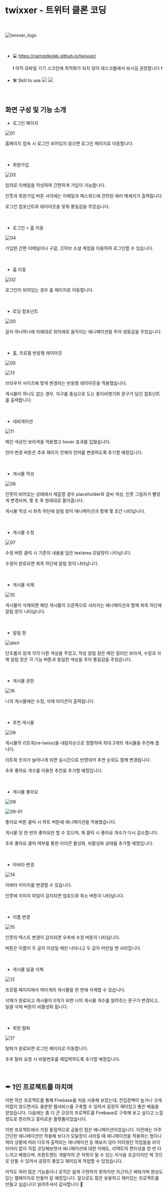 twixxer - 트위터 클론 코딩
=============
　
 
![twixxer_logo](https://user-images.githubusercontent.com/96227239/166665215-9f5d715c-9816-458c-9326-7d16019c3840.png)

　


* 💻 https://namgideokk.github.io/twixxer/

    ❗ 아직 모바일 기기 스크린에 최적화가 되지 않아 데스크톱에서 보시길 권장합니다 ❗

* 🛠 Skill to use  <img src="https://img.shields.io/badge/React-61DAFB?style=flat-square&logo=React&logoColor=black"/> <img src="https://img.shields.io/badge/Firebase-FFCA28?style=flat-square&logo=Firebase&logoColor=black"/>

　
 
화면 구성 및 기능 소개
-----------------------
* 로그인 페이지

![01](https://user-images.githubusercontent.com/96227239/166665595-4f668f1f-ea5d-4380-b8ce-de76fb815f04.gif)

홈페이지 접속 시 로그인 되어있지 않으면 로그인 페이지로 이동합니다.

　
 
 * 회원가입

![03](https://user-images.githubusercontent.com/96227239/166666012-a73b759a-3c72-4fbd-a06e-a055b33bf14a.gif)

임의로 이메일을 작성하여 간편하게 가입이 가능합니다.

인풋과 회원가입 버튼 사이에는 이메일과 패스워드에 관련된 에러 메세지가 출력됩니다.

로그인 컴포넌트와 레이아웃을 맞춰 통일감을 주었습니다.

　
 
 * 로그인 > 홈 이동

![04](https://user-images.githubusercontent.com/96227239/166666847-9dcb3a44-4055-4f41-aa8a-8c7aeebde235.gif)

가입한 간편 이메일이나 구글, 깃허브 소셜 계정을 이용하여 로그인할 수 있습니다.

　

 * 홈 이동

![02](https://user-images.githubusercontent.com/96227239/166666413-c9363a82-58dc-4dde-aa00-1846a797d72b.gif)

로그인이 되어있는 경우 홈 페이지로 이동합니다.

　
 
 * 로딩 컴포넌트

![00](https://user-images.githubusercontent.com/96227239/166666543-f2117c91-13a6-4e8d-8953-5c894e0dfac5.gif)

글자 하나하나에 차례대로 위아래로 움직이는 애니메이션을 주어 생동감을 주었습니다.

　
 
 * 홈, 프로필 반응형 레이아웃
 
 ![05](https://user-images.githubusercontent.com/96227239/166667071-f11895de-e56d-47ae-86e1-3c469e3cb8ee.gif)
 
 ![13](https://user-images.githubusercontent.com/96227239/166670224-b044f196-bdba-4b63-ad85-b46a5c0b2117.gif)

 브라우저 사이즈에 맞게 변경되는 반응형 레이아웃을 적용했습니다.
 
 게시물이 하나도 없는 경우, 지구를 중심으로 도는 종이비행기와 문구가 담긴 컴포넌트를 출력합니다.
 
 　
  
  * 네비게이션

![11](https://user-images.githubusercontent.com/96227239/166667412-a0634ec8-ba1f-4bb9-81f1-87903f52adf9.gif)

메인 색상인 보라색을 적용했고 hover 효과를 입혔습니다.

언어 변경 버튼은 추후 페이지 전체의 언어를 변경하도록 추가할 예정입니다.

　
 
 * 게시물 작성

![06](https://user-images.githubusercontent.com/96227239/166667723-da52e429-245c-4182-87dc-c0a4163224bd.gif)

인풋이 비어있는 상태에서 제출할 경우 placeholder와 글씨 색상, 인풋 그림자가 빨갛게 변경되며, 몇 초 후 원래대로 돌아옵니다.

게시물 작성 시 좌측 하단에 알림 창이 애니메이션과 함께 몇 초간 나타납니다.

　
 
 * 게시물 수정

![07](https://user-images.githubusercontent.com/96227239/166668067-10292f67-7c18-4439-a4bb-d93d5a6ed273.gif)

수정 버튼 클릭 시 기존의 내용을 담은 textarea 모달창이 나타납니다.

수정이 완료되면 좌측 하단에 알림 창이 나타납니다.

　
 
 * 게시물 삭제

![10](https://user-images.githubusercontent.com/96227239/166668295-130645af-9ade-47fa-8406-12b7a7434030.gif)

게시물이 삭제되면 해당 게시물이 오른쪽으로 사라지는 애니메이션과 함께 좌측 하단에 알림 창이 나타납니다.

　
 
 * 알림 창

![alert](https://user-images.githubusercontent.com/96227239/166668505-07d6687b-ad11-473b-9b40-27a98cf8d164.jpg)

단조롭지 않게 각각 다른 색상을 주었고, 작성 알림 창은 메인 컬러인 보라색, 수정과 삭제 알림 창은 각 기능 버튼과 동일한 색상을 주어 통일감을 주었습니다.

　
 
 * 게시물 권한

![16](https://user-images.githubusercontent.com/96227239/166671713-b42f535c-1a51-4e74-abbe-d05cc6709b5c.gif)

나의 게시물에만 수정, 삭제 아이콘이 출력됩니다.

　
 
 * 추천 게시물

![08](https://user-images.githubusercontent.com/96227239/166668882-e993d817-1425-4daf-b579-59a06a33f1f0.gif)

게시물의 리트윅(re-twixx)을 내림차순으로 정렬하여 최대 3개의 게시물을 추천해 줍니다.

리트윅 숫자가 늘어나게 되면 실시간으로 반영되어 추천 순위도 함께 변경됩니다.

추후 좋아요 개수를 이용한 추천을 추가할 예정입니다.

　
 
 * 게시물 좋아요

![09](https://user-images.githubusercontent.com/96227239/166669360-71532a09-8c64-4795-b2b5-4188f97452f7.gif)


![09-01](https://user-images.githubusercontent.com/96227239/166669635-9950bb05-f124-48d4-b151-e351587db95a.gif)

좋아요 버튼 클릭 시 하트 버튼에 애니메이션을 적용했습니다.

게시물 당 한 번의 좋아요만 할 수 있으며, 재 클릭 시 좋아요 개수가 다시 감소합니다.

추후 좋아요 클릭 여부를 통한 아이콘 활성화, 비활성화 상태를 추가할 예정입니다.

　
 
  * 아바타 변경

![14](https://user-images.githubusercontent.com/96227239/166670440-1a4cf9f9-8a3e-489b-b657-41a505678087.gif)

아바타 이미지를 변경할 수 있습니다.

인풋에 이미지 파일이 감지되면 업로드와 취소 버튼이 나타납니다.

　
 
 * 이름 변경

![15](https://user-images.githubusercontent.com/96227239/166670712-d4a3edfd-6b2c-4616-9a3b-380144d8a414.gif)

인풋의 텍스트 변경이 감지되면 우측에 수정 버튼이 나타납니다.

버튼은 이름이 두 글자 이상일 때만 나타나고 두 글자 미만일 땐 사라집니다.

　
 
 * 게시물 일괄 삭제

![12](https://user-images.githubusercontent.com/96227239/166669953-035ee909-36c9-49d2-bbd8-dc765611be9b.gif)

프로필 페이지에서 여러개의 게시물을 한 번에 삭제할 수 있습니다.

삭제가 완료되고 게시물이 0개가 되면 나의 게시물 개수를 알려주는 문구가 변경되고, 일괄 삭제 버튼이 비활성화 됩니다.

　
 
* 회원 탈퇴

![17](https://user-images.githubusercontent.com/96227239/166671102-425d04f5-fbfd-4d54-b570-e671a3293584.gif)

탈퇴가 완료되면 로그인 페이지로 이동합니다.

추후 탈퇴 요청 시 비밀번호를 재입력하도록 추가할 예정입니다.

　
 
 ✒ 1인 프로젝트를 마치며
--------------------------

이번 작은 프로젝트를 통해 Firebase를 처음 사용해 보았는데, 진입장벽이 높거나 크게 어렵지 않으면서도 충분한 웹서비스를 구축할 수 있어서 굉장히 재미있고 좋은 배움을 얻었습니다. 다음에는 좀 더 큰 규모의 프로젝트를 Firebase로 구축해 보고 싶다고 느낄 정도로 편리하고 흥미로운 플랫폼이었습니다.

 
 이번 프로젝트에서 가장 중점적으로 공들인 점은 애니메이션이었습니다. 이전에는 아주 간단한 애니메이션만 적용해 보다가 모달창이 사라질 때 애니메이션을 적용하는 법이나 여러 상황에 따라 다르게 출력되는 애니메이션 등 해보지 않아 어려웠던 작업들을 라이브러리 없이 직접 코딩해보면서 애니메이션에 대한 이해도, 리액트의 편리성을 한 번 더 느끼고 배웠으며, 프론트엔드 개발자의 큰 덕목이 될 수 있는 지식을 조금이지만 제 것으로 만들 수 있어서 굉장히 좋았고 재미있게 작업할 수 있었습니다.
 
  
아직도 여러 많은 기능들이나 로직은 쉽게 구현하지 못하지만 차근차근 배워가며 완성도 있는 웹페이지로 만들어 갈 예정입니다.
앞으로도 많은 유용하고 재미있는 프로젝트를 만들고 싶습니다! 읽어주셔서 감사합니다 👋
